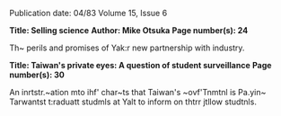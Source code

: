 Publication date: 04/83
Volume 15, Issue 6

**Title: Selling science**
**Author: Mike Otsuka**
**Page number(s): 24**


Th~ perils and promises of Yak:r new partnership 
with industry. 



**Title: Taiwan's private eyes: A question of student surveillance**
**Page number(s): 30**


An inrtstr.~ation mto ihf' char~ts that Taiwan's 
~ovf'Tnmtnl is Pa.yin~ Tarwantst t:raduatt studmls 
at Yalt to inform on thtrr jtllow studtnls.